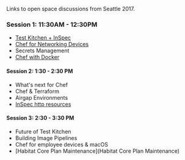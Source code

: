 Links to open space discussions from Seattle 2017.

### Session 1: 11:30AM - 12:30PM

* [Test Kitchen + InSpec](https://github.com/chef/community-summits/wiki/Test-kitchen---InSpec)
* [Chef for Networking Devices](Chef-for-Networking-Devices)
* Secrets Management
* [Chef with Docker](Using-Chef-with-Docker)

#### Session 2:  1:30 - 2:30 PM

* What's next for Chef
* Chef & Terraform
* Airgap Environments
* [InSpec http resources](InSpec-HTTP-Resource)

#### Session 3:  2:30 - 3:30 PM

* Future of Test Kitchen
* Building Image Pipelines
* Chef for employee devices & macOS
* [Habitat Core Plan Maintenance](Habitat Core Plan Maintenance)
